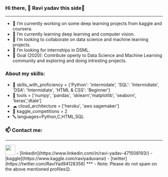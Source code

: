 ### Hi there, 👋 Ravi yadav this side🤗
***
- 🔭 I’m currently working on some deep learning projects from kaggle and coursera.
- 🌱 I’m currently learning deep learning and computer vision.
- 👯 I’m looking to collaborate on data science and machine learning projects.
- 🤔 I’m looking for internships in DSML.
- 🎯 Goal (2020): Contribute openly to Data Science and Machine Learning community and exploring and doing intresting projects.

### About my skills:
- 💼 skills_with_proficiency = {'Python': 'intermidate', 'SQL': 'Intermidiate', 'DSA': 'Intermidiate', 'HTML & CSS': 'Beginner'}
- 🔧 tools = ['numpy', 'pandas', 'sklearn','matplotlib', 'seaborn', 'keras','dtale']
- ☁ cloud_architecture = ['heroku', 'aws sagemaker']
- 📒 kaggle_competitions = 2
- 🔤 languages=Python,C,HTML,SQL

### 📫 Contact me:
***
<img height="32" width="32" src="https://unpkg.com/simple-icons@v4/icons/[LinkedIn].svg" />
- [linkedin](https://www.linkedin.com/in/ravi-yadav-471508193/)
- [kaggle](https://www.kaggle.com/raviyaduvansi)
- [twitter](https://twitter.com/RaviYad94128356)
***
- Note: Please do not spam on the above mentioned profiles😉.


